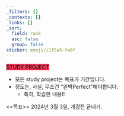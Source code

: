 ```yaml
---
_filters: []
_contexts: []
_links: []
_sort:
  field: rank
  asc: false
  group: false
sticker: emoji//1f5a5-fe0f
---
```

<span style='color:black'><mark style='background:#eb3b5a'>STUDY PROJECT</mark></span>
- 모든 study project는 목표가 기간입니다.
- 정도는, 사실, 무조건 "완벽Perfect"해야합니다.
	- 특히, 학습한 내용!!

<<목표>>
2024년 3월 3일, 개강전 끝내기.
